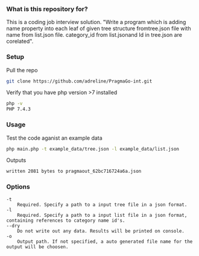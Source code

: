 ### What is this repository for? ###

This is a coding job interview solution. "Write a program which is adding name property into each leaf of given tree structure from ​tree.json​ file with name from ​list.json​ file. ​category_id​ from ​list.json​ and ​Id ​in ​tree.json are corelated​".

### Setup ###

Pull the repo

```bash
git clone https://github.com/adreline/PragmaGo-int.git
```

Verify that you have php version >7 installed

```bash
php -v
PHP 7.4.3
```

### Usage ###

Test the code aganist an example data

```bash
php main.php -t example_data/tree.json -l example_data/list.json
```

Outputs

```bash
written 2081 bytes to pragmaout_62bc716724a6a.json
```

### Options ###

```
-t
    Required. Specify a path to a input tree file in a json format.
-l
    Required. Specify a path to a input list file in a json format, containing references to category name id's.
--dry
    Do not write out any data. Results will be printed on console.
-o
    Output path. If not specified, a auto generated file name for the output will be choosen.
```